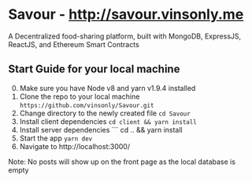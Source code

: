 # Savour - http://savour.vinsonly.me
A Decentralized food-sharing platform, built with MongoDB, ExpressJS, ReactJS, and Ethereum Smart Contracts

## Start Guide for your local machine
0. Make sure you have Node v8 and yarn v1.9.4 installed
1. Clone the repo to your local machine ```https://github.com/vinsonly/Savour.git```
2. Change directory to the newly created file ```cd Savour```
3. Install client dependencies ```cd client && yarn install```
4. Install server dependencies ``` cd .. && yarn install
5. Start the app ```yarn dev```
6. Navigate to http://localhost:3000/

Note: No posts will show up on the front page as the local database is empty
